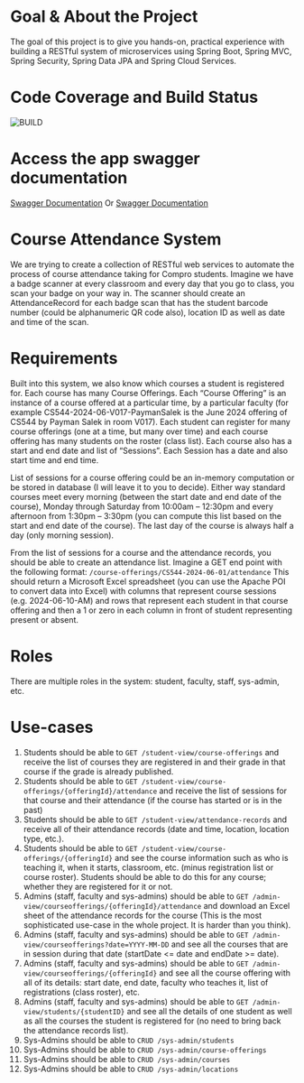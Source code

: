 # Goal & About the Project
The goal of this project is to give you hands-on, practical experience with building a RESTful system of microservices using Spring Boot, Spring MVC, Spring Security, Spring Data JPA and Spring Cloud Services.

# Code Coverage and Build Status

![BUILD](https://github.com/bozicschucky/Course-Attendence-System/actions/workflows/maven-publish.yml/badge.svg?branch=main)

# Access the app swagger documentation
[Swagger Documentation](http://localhost:8080/swagger-ui.html)
Or
[Swagger Documentation](http://localhost:8080/v3/api-docs)

# Course Attendance System
We are trying to create a collection of RESTful web services to automate the process of course attendance taking for Compro students. Imagine we have a badge scanner at every classroom and every day that you go to class, you scan your badge on your way in. The scanner should create an AttendanceRecord for each badge scan that has the student barcode number (could be alphanumeric QR code also), location ID as well as date and time of the scan.

# Requirements
Built into this system, we also know which courses a student is registered for. Each course has many Course Offerings. Each “Course Offering” is an instance of a course offered at a particular time, by a particular faculty (for example CS544-2024-06-V017-PaymanSalek is the June 2024 offering of CS544 by Payman Salek in room V017). Each student can register for many course offerings (one at a time, but many over time) and each course offering has many students on the roster (class list). Each course also has a start and end date and list of “Sessions”. Each Session has a date and also start time and end time.

List of sessions for a course offering could be an in-memory computation or be stored in database (I will leave it to you to decide). Either way standard courses meet every morning (between the start date and end date of the course), Monday through Saturday from 10:00am – 12:30pm and every afternoon from 1:30pm – 3:30pm (you can compute this list based on the start and end date of the course). The last day of the course is always half a day (only morning session).

From the list of sessions for a course and the attendance records, you should be able to create an attendance list. Imagine a GET end point with the following format:
`/course-offerings/CS544-2024-06-01/attendance`
This should return a Microsoft Excel spreadsheet (you can use the Apache POI to convert data into Excel) with columns that represent course sessions (e.g. 2024-06-10-AM) and rows that represent each student in that course offering and then a 1 or zero in each column in front of student representing present or absent.

# Roles
There are multiple roles in the system: student, faculty, staff, sys-admin, etc.

# Use-cases
1. Students should be able to `GET /student-view/course-offerings` and receive the list of courses they are registered in and their grade in that course if the grade is already published.
2. Students should be able to `GET /student-view/course-offerings/{offeringId}/attendance` and receive the list of sessions for that course and their attendance (if the course has started or is in the past)
3. Students should be able to `GET /student-view/attendance-records` and receive all of their attendance records (date and time, location, location type, etc.).
4. Students should be able to `GET /student-view/course-offerings/{offeringId}` and see the course information such as who is teaching it, when it starts, classroom, etc. (minus registration list or course roster). Students should be able to do this for any course; whether they are registered for it or not.
5. Admins (staff, faculty and sys-admins) should be able to `GET /admin-view/courseofferings/{offeringId}/attendance` and download an Excel sheet of the attendance records for the course (This is the most sophisticated use-case in the whole project. It is harder than you think).
6. Admins (staff, faculty and sys-admins) should be able to `GET /admin-view/courseofferings?date=YYYY-MM-DD` and see all the courses that are in session during that date (startDate <= date and endDate >= date).
7. Admins (staff, faculty and sys-admins) should be able to `GET /admin-view/courseofferings/{offeringId}` and see all the course offering with all of its details: start date, end date, faculty who teaches it, list of registrations (class roster), etc.
8. Admins (staff, faculty and sys-admins) should be able to `GET /admin-view/students/{studentID}` and see all the details of one student as well as all the courses the student is registered for (no need to bring back the attendance records list).
9. Sys-Admins should be able to `CRUD /sys-admin/students`
10. Sys-Admins should be able to `CRUD /sys-admin/course-offerings`
11. Sys-Admins should be able to `CRUD /sys-admin/courses`
12. Sys-Admins should be able to `CRUD /sys-admin/locations`